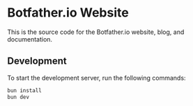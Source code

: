 # Botfather.io Website

This is the source code for the Botfather.io website, blog, and documentation.

## Development

To start the development server, run the following commands:

```sh
bun install
bun dev
```
